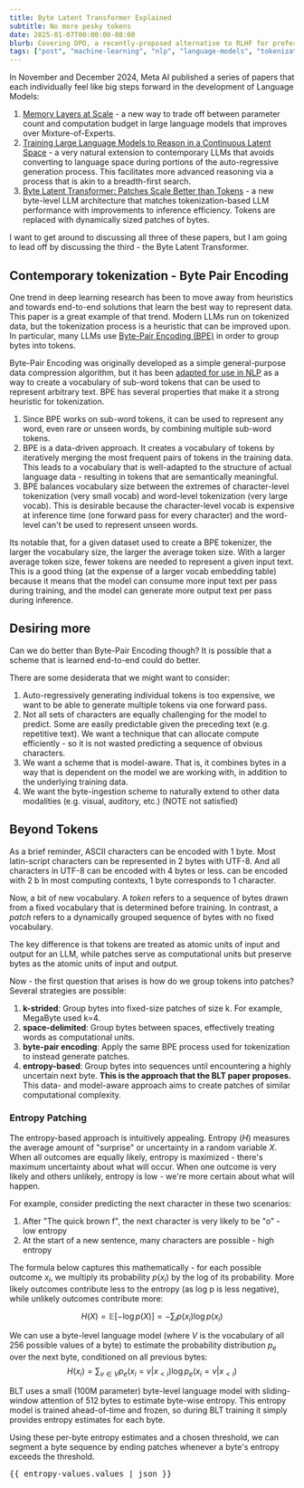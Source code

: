 ```yaml
---
title: Byte Latent Transformer Explained
subtitle: No more pesky tokens
date: 2025-01-07T00:00:00-08:00
blurb: Covering DPO, a recently-proposed alternative to RLHF for preference tuning.
tags: ["post", "machine-learning", "nlp", "language-models", "tokenization", "byte-latent-transformer"]
---
```


In November and December 2024, Meta AI published a series of papers that each individually feel like big steps forward in the development of Language Models:
1. [Memory Layers at Scale](https://ai.meta.com/research/publications/memory-layers-at-scale/) - a new way to trade off between parameter count and computation budget in large language models that improves over Mixture-of-Experts.
2. [Training Large Language Models to Reason in a Continuous Latent Space](https://arxiv.org/abs/2412.06769) - a very natural extension to contemporary LLMs that avoids converting to language space during portions of the auto-regressive generation process. This facilitates more advanced reasoning via a process that is akin to a breadth-first search.
3. [Byte Latent Transformer: Patches Scale Better than Tokens](https://ai.meta.com/research/publications/byte-latent-transformer-patches-scale-better-than-tokens/) - a new byte-level LLM architecture that matches tokenization-based LLM performance with improvements to inference efficiency. Tokens are replaced with dynamically sized patches of bytes.

I want to get around to discussing all three of these papers, but I am going to lead off by discussing the third - the Byte Latent Transformer.

## Contemporary tokenization - Byte Pair Encoding
One trend in deep learning research has been to move away from heuristics and towards end-to-end solutions that learn the best way to represent data. This paper is a great example of that trend. Modern LLMs run on tokenized data, but the tokenization process is a heuristic that can be improved upon. In particular, many LLMs use [Byte-Pair Encoding (BPE)](http://www.pennelynn.com/Documents/CUJ/HTML/94HTML/19940045.HTM) in order to group bytes into tokens.

Byte-Pair Encoding was originally developed as a simple general-purpose data compression algorithm, but it has been [adapted for use in NLP](https://aclanthology.org/P16-1162/) as a way to create a vocabulary of sub-word tokens that can be used to represent arbitrary text. BPE has several properties that make it a strong heuristic for tokenization.
1. Since BPE works on sub-word tokens, it can be used to represent any word, even rare or unseen words, by combining multiple sub-word tokens.
2. BPE is a data-driven approach. It creates a vocabulary of tokens by iteratively merging the most frequent pairs of tokens in the training data. This leads to a vocabulary that is well-adapted to the structure of actual language data - resulting in tokens that are semantically meaningful.
3. BPE balances vocabulary size between the extremes of character-level tokenization (very small vocab) and word-level tokenization (very large vocab). This is desirable because the character-level vocab is expensive at inference time (one forward pass for every character) and the word-level can't be used to represent unseen words.

Its notable that, for a given dataset used to create a BPE tokenizer, the larger the vocabulary size, the larger the average token size. With a larger average token size, fewer tokens are needed to represent a given input text. This is a good thing (at the expense of a larger vocab embedding table) because it means that the model can consume more input text per pass during training, and the model can generate more output text per pass during inference.

## Desiring more

Can we do better than Byte-Pair Encoding though? It is possible that a scheme that is learned end-to-end could do better.

There are some desiderata that we might want to consider:
1. Auto-regressively generating individual tokens is too expensive, we want to be able to generate multiple tokens via one forward pass.
2. Not all sets of characters are equally challenging for the model to predict. Some are easily predictable given the preceding text (e.g. repetitive text). We want a technique that can allocate compute efficiently - so it is not wasted predicting a sequence of obvious characters.
3. We want a scheme that is model-aware. That is, it combines bytes in a way that is dependent on the model we are working with, in addition to the underlying training data.
4. We want the byte-ingestion scheme to naturally extend to other data modalities (e.g. visual, auditory, etc.) (NOTE not satisfied)

## Beyond Tokens
As a brief reminder, ASCII characters can be encoded with 1 byte. Most latin-script characters can be represented in 2 bytes with UTF-8. And all characters in UTF-8 can be encoded with 4 bytes or less. can be encoded with 2 b In most computing contexts, 1 byte corresponds to 1 character.

Now, a bit of new vocabulary. A *token* refers to a sequence of bytes drawn from a fixed vocabulary that is determined before training. In contrast, a *patch* refers to a dynamically grouped sequence of bytes with no fixed vocabulary.

The key difference is that tokens are treated as atomic units of input and output for an LLM, while patches serve as computational units but preserve bytes as the atomic units of input and output.

Now - the first question that arises is how do we group tokens into patches? Several strategies are possible:
1. **k-strided**: Group bytes into fixed-size patches of size k. For example, MegaByte used k=4.
2. **space-delimited**: Group bytes between spaces, effectively treating words as computational units.
3. **byte-pair encoding**: Apply the same BPE process used for tokenization to instead generate patches.
4. **entropy-based**: Group bytes into sequences until encountering a highly uncertain next byte. **This is the approach that the BLT paper proposes.** This data- and model-aware approach aims to create patches of similar computational complexity.

### Entropy Patching

The entropy-based approach is intuitively appealing. Entropy ($H$) measures the average amount of "surprise" or uncertainty in a random variable $X$. When all outcomes are equally likely, entropy is maximized - there's maximum uncertainty about what will occur. When one outcome is very likely and others unlikely, entropy is low - we're more certain about what will happen.

For example, consider predicting the next character in these two scenarios:
1. After "The quick brown f", the next character is very likely to be "o" - low entropy
2. At the start of a new sentence, many characters are possible - high entropy

The formula below captures this mathematically - for each possible outcome $x_i$, we multiply its probability $p(x_i)$ by the log of its probability. More likely outcomes contribute less to the entropy (as log p is less negative), while unlikely outcomes contribute more:

$$
H(X) = \mathbb{E}[-\log p(X)]=-\sum_i p(x_i)\log p(x_i)
$$

We can use a byte-level language model (where $V$ is the vocabulary of all 256 possible values of a byte) to estimate the probability distribution $p_e$ over the next byte, conditioned on all previous bytes:
$$
H(x_i) = \sum_{v \in V} p_e(x_i=v|x_{<i}) \log p_e(x_i=v|x_{<i})
$$

<!-- TODO: discuss receptive field and lookup table -->

<!-- TODO: nice interactive viz of byte-level entropies -->

<!-- NOTE: Why not do this same sort of strategy with tokens? Why not try to aggregate the entropy across bytes to actually get a similar amount of info in each patch? -->

BLT uses a small (100M parameter) byte-level language model with sliding-window attention of 512 bytes to estimate byte-wise entropy. This entropy model is trained ahead-of-time and frozen, so during BLT training it simply provides entropy estimates for each byte.

Using these per-byte entropy estimates and a chosen threshold, we can segment a byte sequence by ending patches whenever a byte's entropy exceeds the threshold.

<!-- Debug: Print the data -->
<pre>
{{ entropy-values.values | json }}
</pre>

<!-- Debug: Start of entropy viz -->
<div
  class="entropy-viz"
  data-entropy-viz
  data-entropy-data='[
    {"char": "T", "entropy": 0.8},
    {"char": "h", "entropy": 0.3},
    {"char": "e", "entropy": 0.2},
    {"char": " ", "entropy": 0.9},
    {"char": "q", "entropy": 0.7},
    {"char": "u", "entropy": 0.4},
    {"char": "i", "entropy": 0.3},
    {"char": "c", "entropy": 0.4},
    {"char": "k", "entropy": 0.3},
    {"char": " ", "entropy": 0.8},
    {"char": "b", "entropy": 0.6},
    {"char": "r", "entropy": 0.4},
    {"char": "o", "entropy": 0.3},
    {"char": "w", "entropy": 0.4},
    {"char": "n", "entropy": 0.3},
    {"char": " ", "entropy": 0.8},
    {"char": "f", "entropy": 0.5},
    {"char": "o", "entropy": 0.2},
    {"char": "x", "entropy": 0.3},
    {"char": " ", "entropy": 0.9},
    {"char": "j", "entropy": 0.7},
    {"char": "u", "entropy": 0.4},
    {"char": "m", "entropy": 0.3},
    {"char": "p", "entropy": 0.4},
    {"char": "e", "entropy": 0.3},
    {"char": "d", "entropy": 0.4},
    {"char": " ", "entropy": 0.8},
    {"char": "o", "entropy": 0.6},
    {"char": "v", "entropy": 0.4},
    {"char": "e", "entropy": 0.3},
    {"char": "r", "entropy": 0.4},
    {"char": " ", "entropy": 0.8},
    {"char": "t", "entropy": 0.6},
    {"char": "h", "entropy": 0.3},
    {"char": "e", "entropy": 0.2},
    {"char": " ", "entropy": 0.9}
  ]'
></div>
<!-- Debug: End of entropy viz -->